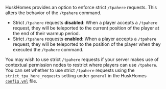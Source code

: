 HuskHomes provides an option to enforce strict `/tpahere` requests. This alters the behavior of the `/tpahere` command.

* Strict `/tpahere` requests **disabled**: When a player accepts a `/tpahere` request, they will be teleported to the current position of the player at the end of their warmup period.
* Strict `/tpahere` requests **enabled**: When a player accepts a `/tpahere` request, they will be teleported to the position of the player when they executed the `/tpahere` command.

You may wish to use strict `/tpahere` requests if your server makes use of contextual permission nodes to restrict where players can use `/tpahere`. You can set whether to use strict `/tpahere` requests using the `strict_tpa_here_requests` setting under `general` in the HuskHomes [`config.yml`](config-files) file.